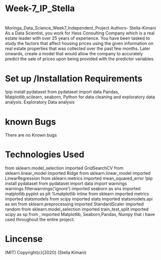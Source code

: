 # Week-7_IP_Stella
# 
# 
Moringa_Data_Science_Week7_Independent_Project
Authors- Stella-Kimani
As a Data Scientist, you work for Hass Consulting Company which is a real estate leader with over 25 years of experience. You have been tasked to study the factors that affect housing prices using the given information on real estate properties that was collected over the past few months. Later onwards, create a model that would allow the company to accurately predict the sale of prices upon being provided with the predictor variables. 

# Set up /Installation Requirements
!pip install pydataset
from pydataset import data
Pandas, Matplotlib,scilearn, seaborn, Python  for data cleaning and exploratory data analysis.
Exploratory Data analysis

# known Bugs
There are no Known bugs 
# Technologies Used 
from sklearn.model_selection imported GridSearchCV
from sklearn.linear_model imported Ridge
from sklearn.linear_model imported LinearRegression
from sklearn.metrics imported mean_squared_error
!pip install pydataset
from pydataset import data
import warnings
warnings.filterwarnings('ignore')
imported seaborn as sns
imported matplotlib.pyplot as plt
%matplotlib inline
from sklearn imported metrics
imported statsmodels
from scipy imported stats
imported statsmodels.api as sm
from sklearn.preprocessing imported StandardScaler
imported random
from sklearn.model_selection imported train_test_split
imported scipy as sp
from 
, imported Matplotlib, Seaborn,Pandas, Numpy  that i have used throughout the entire project.
# Lincense 
(MIT)
Copyright(c){2020} (Stella Kimani)
